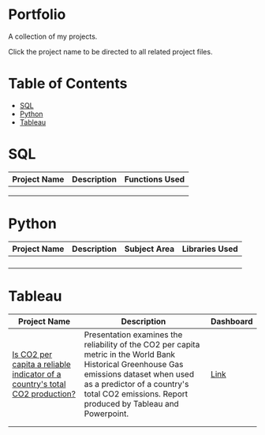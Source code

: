 # Portfolio
A collection of my projects.

Click the project name to be directed to all related project files.

# Table of Contents

- [SQL](#SQL)
- [Python](#Python)
- [Tableau](#Tableau)

# SQL
|Project Name|Description|Functions Used|
|---|---|---|
||||
||||
||||

# Python

|Project Name|Description|Subject Area|Libraries Used|
|---|---|---|---|
||||
||||
||||
||||

# Tableau
|Project Name|Description|Dashboard|
|---|---|---|
|[Is CO2 per capita a reliable indicator of a country's total CO2 production?](https://github.com/cgjohnso/Is-CO2-per-capita-a-reliable-indicator-of-a-countrys-total-CO2-production)|Presentation examines the reliability of the CO2 per capita metric in the World Bank Historical Greenhouse Gas emissions dataset when used as a predictor of a country's total CO2 emissions. Report produced by Tableau and Powerpoint.|[Link](https://public.tableau.com/app/profile/chadwick.johnson/viz/IsCO2percapitaareliableindicatorofacountrystotalCO2production/Dashboard2)|
||||
||||
